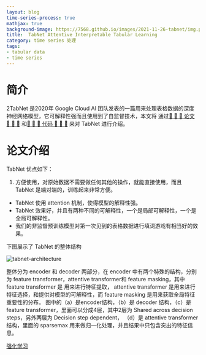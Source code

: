 ```yaml
---
layout: blog
time-series-process: true
mathjax: true
background-image: https://7568.github.io/images/2021-11-26-tabnet/img.png
title:  TabNet Attentive Interpretable Tabular Learning
category: time series 处理
tags:
- tabular data
- time series
---
```


[tabnet-architecture]:https://7568.github.io/images/2021-11-26-tabnet/tabnet-architecture.png

# 简介

2TabNet 是2020年 Google Cloud AI 团队发表的一篇用来处理表格数据的深度神经网络模型，它可解释性强而且使用到了自监督技术，本文将
通过[💝 💝 💝 论文 💝 💝 💝](https://arxiv.org/pdf/1908.07442.pdf) 和[💝 💝 💝 代码 💝 💝 💝](https://github.com/dreamquark-ai/tabnet) 来对 TabNet 进行介绍。

# 论文介绍

TabNet 优点如下：
1. 方便使用，对原始数据不需要做任何其他的操作，就能直接使用，而且 TabNet 是端对端的，训练起来非常方便。
- TabNet 使用 attention 机制，使得模型的解释性强。
- TabNet 效果好，并且有两种不同的可解释性，一个是局部可解释性，一个是全局可解释性。
- 我们的非监督预训练模型对第一次见到的表格数据进行填词游戏有相当好的效果。

下图展示了 TabNet 的整体结构

![tabnet-architecture]

整体分为 encoder 和 decoder 两部分，在 encoder 中有两个特殊的结构，分别为 feature transformer，attentive transformer和 feature masking，其中 feature transformer 是
用来进行特征提取， attentive transformer 是用来进行特征选择，和提供对模型的可解释性，而 feature masking 是用来获取全局特征重要性的分布。
图中的（a）是encoder结构，（b）是 decoder 结构，（c）是 feature transformer，里面可以分成4层，其中2层为 Shared across decision steps，另外两层为 Decision step dependent，
（d）是 attentive transformer 结构，里面的 sparsemax 用来做归一化处理，并且结果中只包含突出的特征信息。



[强化学习](https://openreview.net/pdf?id=B1gJOoRcYQ)


